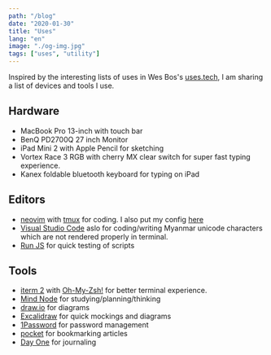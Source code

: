 ```yaml
---
path: "/blog"
date: "2020-01-30"
title: "Uses"
lang: "en"
image: "./og-img.jpg"
tags: ["uses", "utility"]
---
```


Inspired by the interesting lists of uses in Wes Bos's [uses.tech](https://uses.tech), I am sharing a list of devices and tools I use.

## Hardware

* MacBook Pro 13-inch with touch bar
* BenQ PD2700Q 27 inch Monitor
* iPad Mini 2 with Apple Pencil for sketching
* Vortex Race 3 RGB with cherry MX clear switch for super fast typing experience.
* Kanex foldable bluetooth keyboard for typing on iPad

## Editors

* [neovim](https://neovim.io/) with [tmux](https://github.com/tmux/tmux/wiki) for coding. I also put my config [here](https://gist.github.com/SpencerAung/ca4fb0f562b792f44319901c68091e83)
* [Visual Studio Code](https://code.visualstudio.com/) aslo for coding/writing Myanmar unicode characters which are not rendered properly in terminal.
* [Run JS](https://runjs.dev/) for quick testing of scripts

## Tools

* [iterm 2](https://iterm2.com/) with [Oh-My-Zsh!](https://ohmyz.sh/) for better terminal experience.
* [Mind Node](https://mindnode.com/) for studying/planning/thinking
* [draw.io](https://draw.io) for diagrams
* [Excalidraw](https://excalidraw.com) for quick mockings and diagrams
* [1Password](https://1password.com/) for password management
* [pocket](https://getpocket.com/) for bookmarking articles
* [Day One](https://dayoneapp.com/) for journaling

